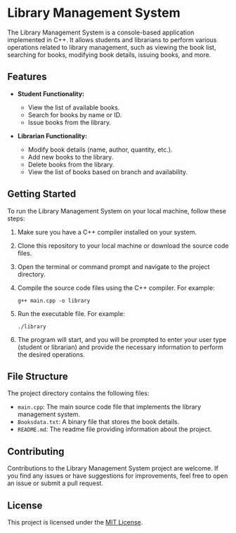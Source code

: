 # Library Management System

The Library Management System is a console-based application implemented in C++. It allows students and librarians to perform various operations related to library management, such as viewing the book list, searching for books, modifying book details, issuing books, and more.

## Features

- **Student Functionality:**
  - View the list of available books.
  - Search for books by name or ID.
  - Issue books from the library.

- **Librarian Functionality:**
  - Modify book details (name, author, quantity, etc.).
  - Add new books to the library.
  - Delete books from the library.
  - View the list of books based on branch and availability.

## Getting Started

To run the Library Management System on your local machine, follow these steps:

1. Make sure you have a C++ compiler installed on your system.

2. Clone this repository to your local machine or download the source code files.

3. Open the terminal or command prompt and navigate to the project directory.

4. Compile the source code files using the C++ compiler. For example:
   ```shell
   g++ main.cpp -o library
   ```

5. Run the executable file. For example:
   ```shell
   ./library
   ```

6. The program will start, and you will be prompted to enter your user type (student or librarian) and provide the necessary information to perform the desired operations.

## File Structure

The project directory contains the following files:

- `main.cpp`: The main source code file that implements the library management system.
- `Booksdata.txt`: A binary file that stores the book details.
- `README.md`: The readme file providing information about the project.

## Contributing

Contributions to the Library Management System project are welcome. If you find any issues or have suggestions for improvements, feel free to open an issue or submit a pull request.

## License

This project is licensed under the [MIT License](LICENSE).
